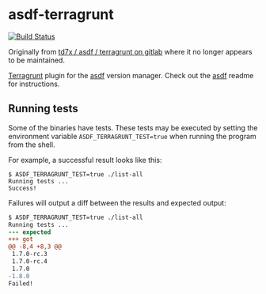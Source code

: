 # asdf-terragrunt

[![Build Status](https://github.com/lotia/asdf-terragrunt/workflows/CI/badge.svg)](https://github.com/lotia/asdf-terragrunt/actions?query=workflow%3ACI)

Originally from [td7x / asdf / terragrunt on gitlab](https://gitlab.com/td7x/asdf/terragrunt) where it no longer appears to be maintained.

[Terragrunt](https://github.com/gruntwork-io/terragrunt) plugin for the [asdf](https://github.com/asdf-vm/asdf) version manager.
Check out the [asdf](https://github.com/asdf-vm/asdf) readme for instructions.

## Running tests

Some of the binaries have tests. These tests may be executed by setting the
environment variable `ASDF_TERRAGRUNT_TEST=true` when running the program from
the shell.

For example, a successful result looks like this:

```shell
$ ASDF_TERRAGRUNT_TEST=true ./list-all
Running tests ...
Success!
```

Failures will output a diff between the results and expected output:

```diff
$ ASDF_TERRAGRUNT_TEST=true ./list-all
Running tests ...
--- expected
+++ got
@@ -8,4 +8,3 @@
 1.7.0-rc.3
 1.7.0-rc.4
 1.7.0
-1.8.0
Failed!
```
